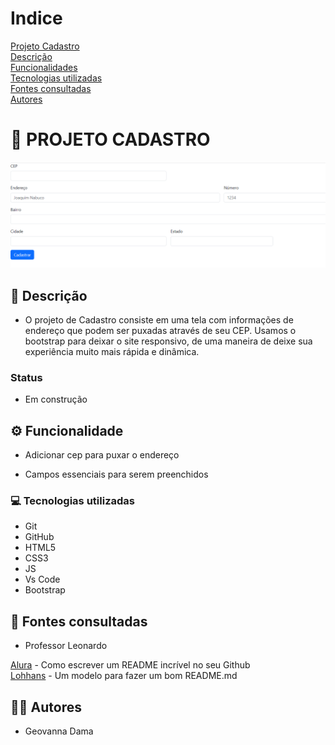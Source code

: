 # Indice

[Projeto Cadastro](#-projeto-cadastro)    
[Descrição](#-descri%C3%A7%C3%A3o)  
[Funcionalidades](#%EF%B8%8F-funcionalidade)   
[Tecnologias utilizadas](#-tecnologias-utilizadas)   
[Fontes consultadas](#-fontes-consultadas)  
[Autores](#-autores)  

# 🚀 PROJETO CADASTRO 
 
![img](img/Captura%20de%20tela%202023-09-22%20094749.png)  

## 📝 Descrição 
- O projeto de Cadastro consiste em uma tela com informações de endereço que podem ser puxadas através de seu CEP.
Usamos o bootstrap para deixar o site responsivo, de uma maneira de deixe sua experiência muito mais rápida e dinâmica.

### Status
- Em construção

## ⚙️ Funcionalidade 
- Adicionar cep para puxar o endereço

- Campos essenciais para serem preenchidos





### 💻 Tecnologias utilizadas
- Git  
- GitHub  
- HTML5 
- CSS3  
- JS  
- Vs Code  
- Bootstrap


## 🔎 Fontes consultadas
- Professor Leonardo   

[Alura](https://www.alura.com.br/artigos/escrever-bom-readme) - Como escrever um README incrível no seu Github  
[Lohhans](https://gist.github.com/lohhans/f8da0b147550df3f96914d3797e9fb89) - Um modelo para fazer um bom README.md


## 🙎🏽 Autores 
- Geovanna Dama  

